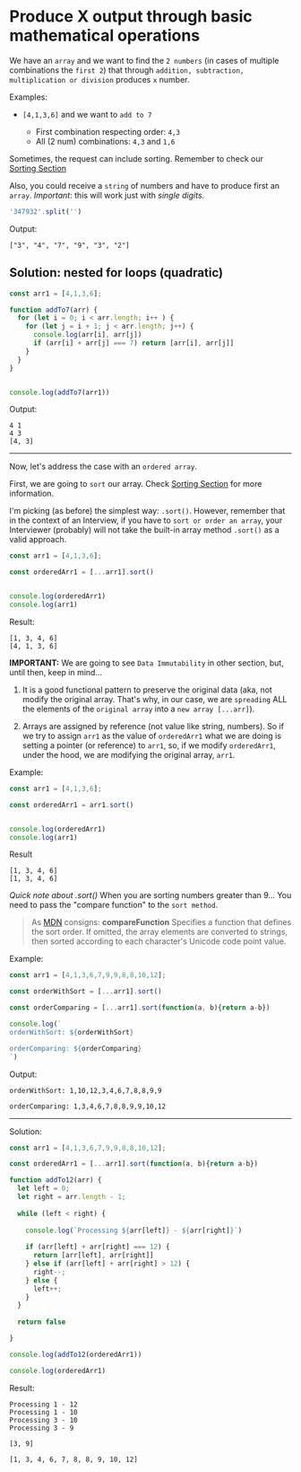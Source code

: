 # Produce X output through basic mathematical operations

We have an `array` and we want to find the `2 numbers` (in cases of multiple combinations the `first 2`) that through `addition, subtraction, multiplication or division` produces `x` number.

Examples:
* `[4,1,3,6]` and we want to `add to 7`

   * First combination respecting order: `4,3`
   * All (2 num) combinations: `4,3` and `1,6` 

Sometimes, the request can include sorting. Remember to check our [Sorting Section](./00_1_useful-methods-sorting)

Also, you could receive a `string` of numbers and have to produce first an `array`. *Important*: this will work just with *single digits*.
```javascript
'347932'.split('')
```

Output:
```
["3", "4", "7", "9", "3", "2"]
```

## Solution: nested for loops (quadratic)

```javascript
const arr1 = [4,1,3,6];

function addTo7(arr) {
  for (let i = 0; i < arr.length; i++ ) {
    for (let j = i + 1; j < arr.length; j++) {
      console.log(arr[i], arr[j])
      if (arr[i] + arr[j] === 7) return [arr[i], arr[j]]
    }
  }
}


console.log(addTo7(arr1))
```

Output:
```
4 1
4 3
[4, 3]
```

---

Now, let's address the case with an `ordered array`.

First, we are going to `sort` our array. Check [Sorting Section](./00_1_useful-methods-sorting) for more information.

I'm picking (as before) the simplest way: `.sort()`. However, remember that in the context of an Interview, if you have to `sort or order an array`, your Interviewer (probably) will not take the built-in array method `.sort()` as a valid approach. 

```javascript
const arr1 = [4,1,3,6];

const orderedArr1 = [...arr1].sort()


console.log(orderedArr1)
console.log(arr1)
```

Result:
```
[1, 3, 4, 6]
[4, 1, 3, 6]
```

**IMPORTANT:** We are going to see `Data Immutability` in other section, but, until then, keep in mind...

1. It is a good functional pattern to preserve the original data (aka, not modify the original array. That's why, in our case, we are `spreading` ALL the elements of the `original array` into a `new array [...arr]`).

2. Arrays are assigned by reference (not value like string, numbers). So if we try to assign `arr1` as the value of `orderedArr1` what we are doing is setting a pointer (or reference) to `arr1`, so, if we modify `orderedArr1`, under the hood, we are modifying the original array, `arr1`.

Example: 

```javascript
const arr1 = [4,1,3,6];

const orderedArr1 = arr1.sort()


console.log(orderedArr1)
console.log(arr1)
```

Result
```
[1, 3, 4, 6]
[1, 3, 4, 6]
```

*Quick note about .sort()*
When you are sorting numbers greater than 9... You need to pass the "compare function" to the `sort method`. 
> As [MDN](https://developer.mozilla.org/en-US/docs/Web/JavaScript/Reference/Global_Objects/Array/sort) consigns: **compareFunction** Specifies a function that defines the sort order. If omitted, the array elements are converted to strings, then sorted according to each character's Unicode code point value.

Example:
```javascript
const arr1 = [4,1,3,6,7,9,9,8,8,10,12];

const orderWithSort = [...arr1].sort()

const orderComparing = [...arr1].sort(function(a, b){return a-b})

console.log(`
orderWithSort: ${orderWithSort}

orderComparing: ${orderComparing}
`)
```

Output:
```
orderWithSort: 1,10,12,3,4,6,7,8,8,9,9

orderComparing: 1,3,4,6,7,8,8,9,9,10,12
```

---

Solution:

```javascript
const arr1 = [4,1,3,6,7,9,9,8,8,10,12];

const orderedArr1 = [...arr1].sort(function(a, b){return a-b})

function addTo12(arr) {
  let left = 0;
  let right = arr.length - 1;
  
  while (left < right) {
  
    console.log(`Processing ${arr[left]} - ${arr[right]}`)
  
    if (arr[left] + arr[right] === 12) {
      return [arr[left], arr[right]]
    } else if (arr[left] + arr[right] > 12) {
      right--;
    } else {
      left++;
    }
  }
  
  return false

}

console.log(addTo12(orderedArr1))

console.log(orderedArr1)
```

Result:
```
Processing 1 - 12
Processing 1 - 10
Processing 3 - 10
Processing 3 - 9

[3, 9]

[1, 3, 4, 6, 7, 8, 8, 9, 10, 12]
```

